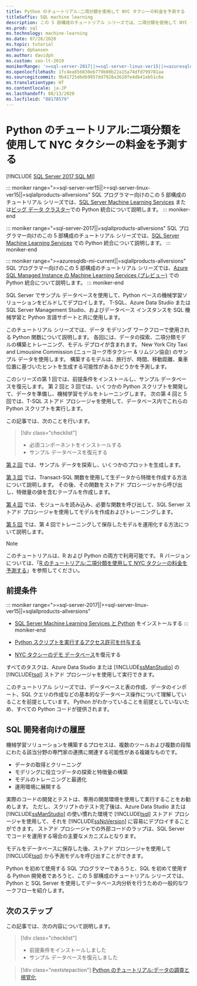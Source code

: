 ```yaml
---
title: Python のチュートリアル:二項分類を使用して NYC タクシーの料金を予測する
titleSuffix: SQL machine learning
description: この 5 部構成のチュートリアル シリーズでは、二項分類を使用して NYC タクシーの料金を予測するために、SQL 機械学習を使用して SQL Server ストアド プロシージャと T-SQL 関数に Python コードを埋め込む方法について説明します。
ms.prod: sql
ms.technology: machine-learning
ms.date: 07/28/2020
ms.topic: tutorial
author: dphansen
ms.author: davidph
ms.custom: seo-lt-2019
monikerRange: '>=sql-server-2017||>=sql-server-linux-ver15||>=azuresqldb-mi-current||=sqlallproducts-allversions'
ms.openlocfilehash: 1fc4ea656830eb779b80b22a15a74dfd799781aa
ms.sourcegitcommit: 9b41725d6db9957dd7928a3620fe4db41eb51c6e
ms.translationtype: HT
ms.contentlocale: ja-JP
ms.lasthandoff: 08/13/2020
ms.locfileid: "88178579"
---
```

# <a name="python-tutorial-predict-nyc-taxi-fares-with-binary-classification"></a>Python のチュートリアル:二項分類を使用して NYC タクシーの料金を予測する
[!INCLUDE [SQL Server 2017 SQL MI](../../includes/applies-to-version/sqlserver2017-asdbmi.md)]

::: moniker range=">=sql-server-ver15||>=sql-server-linux-ver15||=sqlallproducts-allversions"
SQL プログラマー向けのこの 5 部構成のチュートリアル シリーズでは、[SQL Server Machine Learning Services](../sql-server-machine-learning-services.md) または[ビッグ データ クラスター](../../big-data-cluster/machine-learning-services.md)での Python 統合について説明します。
::: moniker-end

::: moniker range="=sql-server-2017||=sqlallproducts-allversions"
SQL プログラマー向けのこの 5 部構成のチュートリアル シリーズでは、[SQL Server Machine Learning Services](../sql-server-machine-learning-services.md) での Python 統合について説明します。
::: moniker-end

::: moniker range=">=azuresqldb-mi-current||=sqlallproducts-allversions"
SQL プログラマー向けのこの 5 部構成のチュートリアル シリーズでは、[Azure SQL Managed Instance の Machine Learning Services (プレビュー)](/azure/azure-sql/managed-instance/machine-learning-services-overview) での Python 統合について説明します。
::: moniker-end

SQL Server でサンプル データベースを使用して、Python ベースの機械学習ソリューションをビルドしてデプロイします。 T-SQL、Azure Data Studio または SQL Server Management Studio、およびデータベース インスタンスを SQL 機械学習と Python 言語サポートと共に使用します。

このチュートリアル シリーズでは、データ モデリング ワークフローで使用される Python 関数について説明します。 各回には、データの探索、二項分類モデルの構築とトレーニング、モデル デプロイが含まれます。 New York City Taxi and Limousine Commission (ニューヨーク市タクシー & リムジン協会) のサンプル データを使用します。 構築するモデルは、旅行が、時間、移動距離、乗車位置に基づいたヒントを生成する可能性があるかどうかを予測します。

このシリーズの第 1 回では、前提条件をインストールし、サンプル データベースを復元します。 第 2 回と 3 回では、いくつかの Python スクリプトを開発して、データを準備し、機械学習モデルをトレーニングします。 次の第 4 回と 5 回では、T-SQL ストアド プロシージャを使用して、データベース内でこれらの Python スクリプトを実行します。

この記事では、次のことを行います。

> [!div class="checklist"]
> + 必須コンポーネントをインストールする
> + サンプル データベースを復元する

[第 2 回](python-taxi-classification-explore-data.md) では、サンプル データを探索し、いくつかのプロットを生成します。

[第 3 回](python-taxi-classification-create-features.md) では、Transact-SQL 関数を使用して生データから特徴を作成する方法について説明します。 その後、その関数をストアド プロシージャから呼び出し、特徴量の値を含むテーブルを作成します。

[第 4 回](python-taxi-classification-train-model.md) では、モジュールを読み込み、必要な関数を呼び出して、SQL Server ストアド プロシージャを使用してモデルを作成およびトレーニングします。

[第 5 回](python-taxi-classification-deploy-model.md) では、第 4 回でトレーニングして保存したモデルを運用化する方法について説明します。

> [!NOTE]
> このチュートリアルは、R および Python の両方で利用可能です。 R バージョンについては、「[R のチュートリアル:二項分類を使用して NYC タクシーの料金を予測する](r-taxi-classification-introduction.md)」を参照してください。

## <a name="prerequisites"></a>前提条件

::: moniker range=">=sql-server-2017||>=sql-server-linux-ver15||=sqlallproducts-allversions"
+ [SQL Server Machine Learning Services と Python](../install/sql-machine-learning-services-windows-install.md#verify-installation) をインストールする
::: moniker-end

+ [Python スクリプトを実行するアクセス許可を付与する](../security/user-permission.md)

+ [NYC タクシーのデモ データベース](demo-data-nyctaxi-in-sql.md)を復元する

すべてのタスクは、Azure Data Studio または [!INCLUDE[ssManStudio](../../includes/ssmanstudio-md.md)] の [!INCLUDE[tsql](../../includes/tsql-md.md)] ストアド プロシージャを使用して実行できます。

このチュートリアル シリーズでは、データベースと表の作成、データのインポート、SQL クエリの作成などの基本的なデータベース操作について理解していることを前提としています。 Python がわかっていることを前提としていないため、すべての Python コードが提供されます。

## <a name="background-for-sql-developers"></a>SQL 開発者向けの履歴

機械学習ソリューションを構築するプロセスは、複数のツールおよび複数の段階にわたる該当分野の専門家の連携に関連する可能性がある複雑なものです。

+ データの取得とクリーニング
+ モデリングに役立つデータの探索と特徴量の構築
+ モデルのトレーニングと最適化
+ 運用環境に展開する

実際のコードの開発とテストは、専用の開発環境を使用して実行することをお勧めします。 ただし、スクリプトのテスト完了後は、Azure Data Studio または [!INCLUDE[ssManStudio](../../includes/ssmanstudio-md.md)] の使い慣れた環境で [!INCLUDE[tsql](../../includes/tsql-md.md)] ストアド プロシージャを使用して、それを [!INCLUDE[ssNoVersion](../../includes/ssnoversion-md.md)] に容易にデプロイすることができます。 ストアド プロシージャでの外部コードのラップは、SQL Server でコードを運用する場合の主要なメカニズムとなります。

モデルをデータベースに保存した後、ストアド プロシージャを使用して [!INCLUDE[tsql](../../includes/tsql-md.md)] から予測モデルを呼び出すことができます。

Python を初めて使用する SQL プログラマーであろうと、SQL を初めて使用する Python 開発者であろうと、この 5 部構成のチュートリアル シリーズでは、Python と SQL Server を使用してデータベース内分析を行うための一般的なワークフローを紹介します。

## <a name="next-steps"></a>次のステップ

この記事では、次の内容について説明します。

> [!div class="checklist"]
> + 前提条件をインストールしました
> + サンプル データベースを復元しました

> [!div class="nextstepaction"]
> [Python のチュートリアル:データの調査と視覚化](python-taxi-classification-explore-data.md)